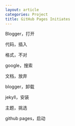 ```yaml
---
layout: article
categories: Project
title: GitHub Pages Initiates
---
```


Blogger，打开

代码，插入

格式，不对

google，搜索

文档，放弃

blogger，卸载

jekyll，安装

主题，挑选

github pages，启动
